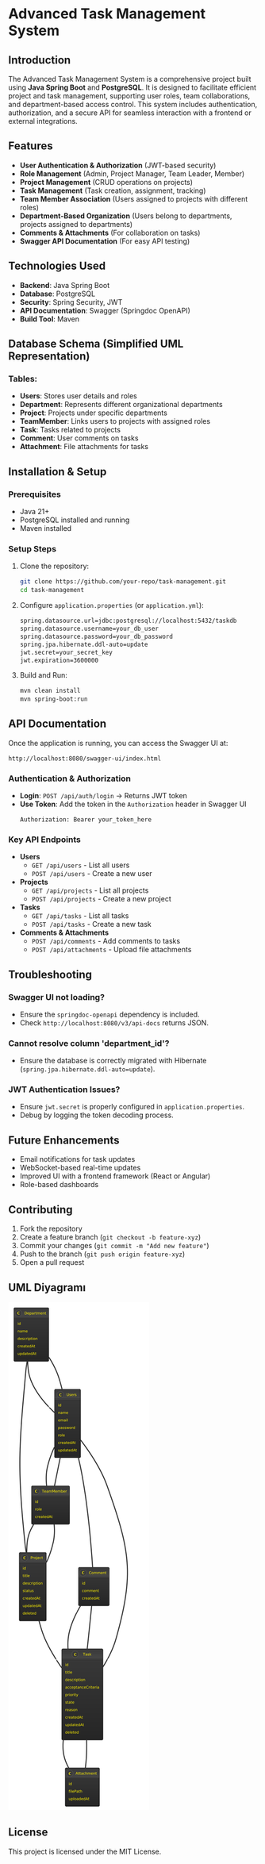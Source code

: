 # Advanced Task Management System

## Introduction
The Advanced Task Management System is a comprehensive project built using **Java Spring Boot** and **PostgreSQL**. It is designed to facilitate efficient project and task management, supporting user roles, team collaborations, and department-based access control. This system includes authentication, authorization, and a secure API for seamless interaction with a frontend or external integrations.

## Features
- **User Authentication & Authorization** (JWT-based security)
- **Role Management** (Admin, Project Manager, Team Leader, Member)
- **Project Management** (CRUD operations on projects)
- **Task Management** (Task creation, assignment, tracking)
- **Team Member Association** (Users assigned to projects with different roles)
- **Department-Based Organization** (Users belong to departments, projects assigned to departments)
- **Comments & Attachments** (For collaboration on tasks)
- **Swagger API Documentation** (For easy API testing)

## Technologies Used
- **Backend**: Java Spring Boot
- **Database**: PostgreSQL
- **Security**: Spring Security, JWT
- **API Documentation**: Swagger (Springdoc OpenAPI)
- **Build Tool**: Maven

## Database Schema (Simplified UML Representation)

### Tables:
- **Users**: Stores user details and roles
- **Department**: Represents different organizational departments
- **Project**: Projects under specific departments
- **TeamMember**: Links users to projects with assigned roles
- **Task**: Tasks related to projects
- **Comment**: User comments on tasks
- **Attachment**: File attachments for tasks

## Installation & Setup
### Prerequisites
- Java 21+
- PostgreSQL installed and running
- Maven installed

### Setup Steps
1. Clone the repository:
   ```sh
   git clone https://github.com/your-repo/task-management.git
   cd task-management
   ```
2. Configure `application.properties` (or `application.yml`):
   ```properties
   spring.datasource.url=jdbc:postgresql://localhost:5432/taskdb
   spring.datasource.username=your_db_user
   spring.datasource.password=your_db_password
   spring.jpa.hibernate.ddl-auto=update
   jwt.secret=your_secret_key
   jwt.expiration=3600000
   ```
3. Build and Run:
   ```sh
   mvn clean install
   mvn spring-boot:run
   ```

## API Documentation
Once the application is running, you can access the Swagger UI at:
```
http://localhost:8080/swagger-ui/index.html
```

### Authentication & Authorization
- **Login**: `POST /api/auth/login` → Returns JWT token
- **Use Token**: Add the token in the `Authorization` header in Swagger UI
  ```
  Authorization: Bearer your_token_here
  ```

### Key API Endpoints
- **Users**
  - `GET /api/users` - List all users
  - `POST /api/users` - Create a new user
- **Projects**
  - `GET /api/projects` - List all projects
  - `POST /api/projects` - Create a new project
- **Tasks**
  - `GET /api/tasks` - List all tasks
  - `POST /api/tasks` - Create a new task
- **Comments & Attachments**
  - `POST /api/comments` - Add comments to tasks
  - `POST /api/attachments` - Upload file attachments

## Troubleshooting
### Swagger UI not loading?
- Ensure the `springdoc-openapi` dependency is included.
- Check `http://localhost:8080/v3/api-docs` returns JSON.

### Cannot resolve column 'department_id'?
- Ensure the database is correctly migrated with Hibernate (`spring.jpa.hibernate.ddl-auto=update`).

### JWT Authentication Issues?
- Ensure `jwt.secret` is properly configured in `application.properties`.
- Debug by logging the token decoding process.

## Future Enhancements
- Email notifications for task updates
- WebSocket-based real-time updates
- Improved UI with a frontend framework (React or Angular)
- Role-based dashboards

## Contributing
1. Fork the repository
2. Create a feature branch (`git checkout -b feature-xyz`)
3. Commit your changes (`git commit -m "Add new feature"`)
4. Push to the branch (`git push origin feature-xyz`)
5. Open a pull request


 ## UML Diyagramı
 
 ![UML Diyagramı](uml_diagram.png)
 
## License
This project is licensed under the MIT License.
